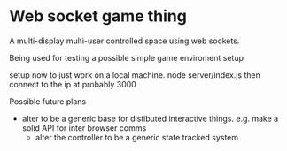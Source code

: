 # Web socket game thing

A multi-display multi-user controlled space using web sockets.

Being used for testing a possible simple game enviroment setup

setup now to just work on a local machine. node server/index.js then connect to the ip at probably 3000

Possible future plans
* alter to be a generic base for distibuted interactive things. e.g. make a solid API for inter browser comms
	- alter the controller to be a generic state tracked system
